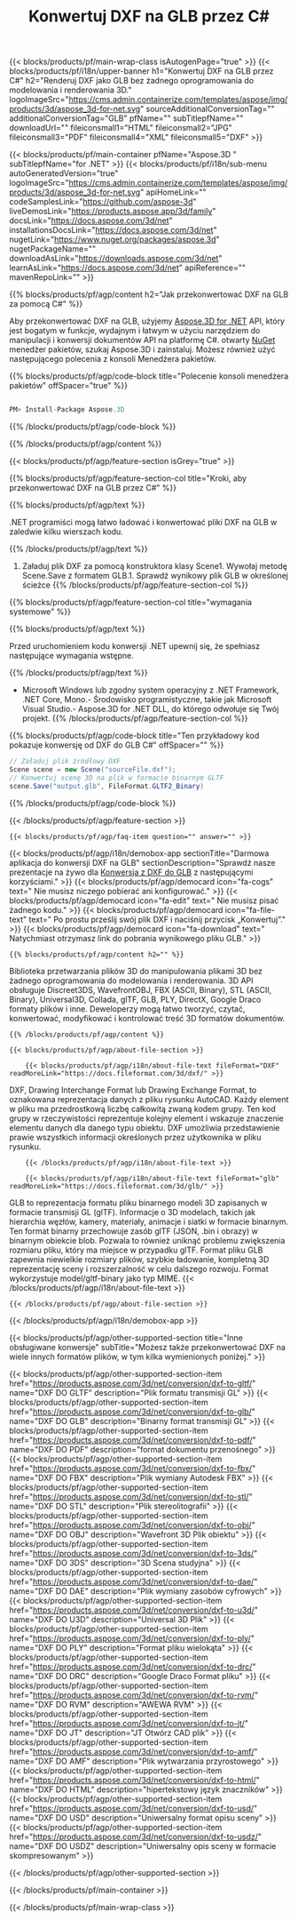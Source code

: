 ﻿---
title: Konwertuj DXF na GLB przez C# 
weight: 530
url: /pl/net/conversion/dxf-to-glb/ 
description: Przykładowy kod konwersji DXF na GLB C#. Użyj API przykładowego kodu dla plików wsadowych DXF do konwersji GLB w VB.NET, Asp.NET lub dowolnej aplikacji opartej na .NET.
---
{{< blocks/products/pf/main-wrap-class isAutogenPage="true" >}}
{{< blocks/products/pf/i18n/upper-banner h1="Konwertuj DXF na GLB przez C#" h2="Renderuj DXF jako GLB bez żadnego oprogramowania do modelowania i renderowania 3D." logoImageSrc="https://cms.admin.containerize.com/templates/aspose/img/products/3d/aspose_3d-for-net.svg" sourceAdditionalConversionTag="" additionalConversionTag="GLB" pfName="" subTitlepfName="" downloadUrl="" fileiconsmall1="HTML" fileiconsmall2="JPG" fileiconsmall3="PDF" fileiconsmall4="XML" fileiconsmall5="DXF" >}}

{{< blocks/products/pf/main-container pfName="Aspose.3D " subTitlepfName="for .NET" >}}
{{< blocks/products/pf/i18n/sub-menu autoGeneratedVersion="true" logoImageSrc="https://cms.admin.containerize.com/templates/aspose/img/products/3d/aspose_3d-for-net.svg" apiHomeLink="" codeSamplesLink="https://github.com/aspose-3d" liveDemosLink="https://products.aspose.app/3d/family" docsLink="https://docs.aspose.com/3d/net" installationsDocsLink="https://docs.aspose.com/3d/net" nugetLink="https://www.nuget.org/packages/aspose.3d" nugetPackageName="" downloadAsLink="https://downloads.aspose.com/3d/net" learnAsLink="https://docs.aspose.com/3d/net" apiReference="" mavenRepoLink="" >}}

{{% blocks/products/pf/agp/content h2="Jak przekonwertować DXF na GLB za pomocą C#" %}}

 Aby przekonwertować DXF na GLB, użyjemy
 [Aspose.3D for .NET](https://products.aspose.com/3d/net) 
 API, który jest bogatym w funkcje, wydajnym i łatwym w użyciu narzędziem do manipulacji i konwersji dokumentów API na platformę C#. otwarty
 [NuGet](https://www.nuget.org/packages/aspose.3d) 
 menedżer pakietów, szukaj
 Aspose.3D 
 i zainstaluj. Możesz również użyć następującego polecenia z konsoli Menedżera pakietów.

{{% blocks/products/pf/agp/code-block title="Polecenie konsoli menedżera pakietów" offSpacer="true" %}}

```cs

PM> Install-Package Aspose.3D


```

{{% /blocks/products/pf/agp/code-block %}}

{{% /blocks/products/pf/agp/content %}}

{{< blocks/products/pf/agp/feature-section isGrey="true" >}}

{{% blocks/products/pf/agp/feature-section-col title="Kroki, aby przekonwertować DXF na GLB przez C#" %}}

{{% blocks/products/pf/agp/text %}}

 .NET programiści mogą łatwo ładować i konwertować pliki DXF na GLB w zaledwie kilku wierszach kodu.

{{% /blocks/products/pf/agp/text %}}

1. Załaduj plik DXF za pomocą konstruktora klasy Scene1. Wywołaj metodę Scene.Save z formatem GLB.1. Sprawdź wynikowy plik GLB w określonej ścieżce
{{% /blocks/products/pf/agp/feature-section-col %}}

{{% blocks/products/pf/agp/feature-section-col title="wymagania systemowe" %}}

{{% blocks/products/pf/agp/text %}}

 Przed uruchomieniem kodu konwersji .NET upewnij się, że spełniasz następujące wymagania wstępne.

{{% /blocks/products/pf/agp/text %}}

- Microsoft Windows lub zgodny system operacyjny z .NET Framework, .NET Core, Mono.- Środowisko programistyczne, takie jak Microsoft Visual Studio.- Aspose.3D for .NET DLL, do którego odwołuje się Twój projekt.
{{% /blocks/products/pf/agp/feature-section-col %}}

{{% blocks/products/pf/agp/code-block title="Ten przykładowy kod pokazuje konwersję od DXF do GLB C#" offSpacer="" %}}

```cs
// Załaduj plik źródłowy DXF
Scene scene = new Scene("sourceFile.dxf");
// Konwertuj scenę 3D na plik w formacie binarnym GLTF
scene.Save("output.glb", FileFormat.GLTF2_Binary)

```

{{% /blocks/products/pf/agp/code-block %}}

{{< /blocks/products/pf/agp/feature-section >}}

    {{< blocks/products/pf/agp/faq-item question="" answer="" >}}
 

<!-- aboutfile Starts -->

{{< blocks/products/pf/agp/i18n/demobox-app sectionTitle="Darmowa aplikacja do konwersji DXF na GLB" sectionDescription="Sprawdź nasze prezentacje na żywo dla [Konwersja z DXF do GLB](https://products.aspose.app/3d/conversion/dxf-to-glb) z następującymi korzyściami." >}}
        {{< blocks/products/pf/agp/democard icon="fa-cogs" text=" Nie musisz niczego pobierać ani konfigurować." >}}
        {{< blocks/products/pf/agp/democard icon="fa-edit" text=" Nie musisz pisać żadnego kodu." >}}
        {{< blocks/products/pf/agp/democard icon="fa-file-text" text=" Po prostu prześlij swój plik DXF i naciśnij przycisk „Konwertuj”." >}}
        {{< blocks/products/pf/agp/democard icon="fa-download" text=" Natychmiast otrzymasz link do pobrania wynikowego pliku GLB." >}}

    {{% blocks/products/pf/agp/content h2="" %}}

 Biblioteka przetwarzania plików 3D do manipulowania plikami 3D bez żadnego oprogramowania do modelowania i renderowania. 3D API obsługuje Discreet3DS, WavefrontOBJ, FBX (ASCII, Binary), STL (ASCII, Binary), Universal3D, Collada, glTF, GLB, PLY, DirectX, Google Draco formaty plików i inne. Deweloperzy mogą łatwo tworzyć, czytać, konwertować, modyfikować i kontrolować treść 3D formatów dokumentów.



    {{% /blocks/products/pf/agp/content %}}

    {{< blocks/products/pf/agp/about-file-section >}}

        {{< blocks/products/pf/agp/i18n/about-file-text fileFormat="DXF" readMoreLink="https://docs.fileformat.com/3d/dxf/" >}}
DXF, Drawing Interchange Format lub Drawing Exchange Format, to oznakowana reprezentacja danych z pliku rysunku AutoCAD. Każdy element w pliku ma przedrostkową liczbę całkowitą zwaną kodem grupy. Ten kod grupy w rzeczywistości reprezentuje kolejny element i wskazuje znaczenie elementu danych dla danego typu obiektu. DXF umożliwia przedstawienie prawie wszystkich informacji określonych przez użytkownika w pliku rysunku.

        {{< /blocks/products/pf/agp/i18n/about-file-text >}}

        {{< blocks/products/pf/agp/i18n/about-file-text fileFormat="glb" readMoreLink="https://docs.fileformat.com/3d/glb/" >}}
GLB to reprezentacja formatu pliku binarnego modeli 3D zapisanych w formacie transmisji GL (glTF). Informacje o 3D modelach, takich jak hierarchia węzłów, kamery, materiały, animacje i siatki w formacie binarnym. Ten format binarny przechowuje zasób glTF (JSON, .bin i obrazy) w binarnym obiekcie blob. Pozwala to również uniknąć problemu zwiększenia rozmiaru pliku, który ma miejsce w przypadku glTF. Format pliku GLB zapewnia niewielkie rozmiary plików, szybkie ładowanie, kompletną 3D reprezentację sceny i rozszerzalność w celu dalszego rozwoju. Format wykorzystuje model/gltf-binary jako typ MIME.
        {{< /blocks/products/pf/agp/i18n/about-file-text >}}

    {{< /blocks/products/pf/agp/about-file-section >}}

{{< /blocks/products/pf/agp/i18n/demobox-app >}}

<!-- aboutfile Ends -->

{{< blocks/products/pf/agp/other-supported-section title="Inne obsługiwane konwersje" subTitle="Możesz także przekonwertować DXF na wiele innych formatów plików, w tym kilka wymienionych poniżej." >}}

{{< blocks/products/pf/agp/other-supported-section-item href="https://products.aspose.com/3d/net/conversion/dxf-to-gltf/" name="DXF DO GLTF" description="Plik formatu transmisji GL" >}}
{{< blocks/products/pf/agp/other-supported-section-item href="https://products.aspose.com/3d/net/conversion/dxf-to-glb/" name="DXF DO GLB" description="Binarny format transmisji GL" >}}
{{< blocks/products/pf/agp/other-supported-section-item href="https://products.aspose.com/3d/net/conversion/dxf-to-pdf/" name="DXF DO PDF" description="format dokumentu przenośnego" >}}
{{< blocks/products/pf/agp/other-supported-section-item href="https://products.aspose.com/3d/net/conversion/dxf-to-fbx/" name="DXF DO FBX" description="Plik wymiany Autodesk FBX" >}}
{{< blocks/products/pf/agp/other-supported-section-item href="https://products.aspose.com/3d/net/conversion/dxf-to-stl/" name="DXF DO STL" description="Plik stereolitografii" >}}
{{< blocks/products/pf/agp/other-supported-section-item href="https://products.aspose.com/3d/net/conversion/dxf-to-obj/" name="DXF DO OBJ" description="Wavefront 3D Plik obiektu" >}}
{{< blocks/products/pf/agp/other-supported-section-item href="https://products.aspose.com/3d/net/conversion/dxf-to-3ds/" name="DXF DO 3DS" description="3D Scena studyjna" >}}
{{< blocks/products/pf/agp/other-supported-section-item href="https://products.aspose.com/3d/net/conversion/dxf-to-dae/" name="DXF DO DAE" description="Plik wymiany zasobów cyfrowych" >}}
{{< blocks/products/pf/agp/other-supported-section-item href="https://products.aspose.com/3d/net/conversion/dxf-to-u3d/" name="DXF DO U3D" description="Universal 3D Plik" >}}
{{< blocks/products/pf/agp/other-supported-section-item href="https://products.aspose.com/3d/net/conversion/dxf-to-ply/" name="DXF DO PLY" description="Format pliku wielokąta" >}}
{{< blocks/products/pf/agp/other-supported-section-item href="https://products.aspose.com/3d/net/conversion/dxf-to-drc/" name="DXF DO DRC" description="Google Draco Format pliku" >}}
{{< blocks/products/pf/agp/other-supported-section-item href="https://products.aspose.com/3d/net/conversion/dxf-to-rvm/" name="DXF DO RVM" description="AWEWA RVM" >}}
{{< blocks/products/pf/agp/other-supported-section-item href="https://products.aspose.com/3d/net/conversion/dxf-to-jt/" name="DXF DO JT" description="JT Otwórz CAD plik" >}}
{{< blocks/products/pf/agp/other-supported-section-item href="https://products.aspose.com/3d/net/conversion/dxf-to-amf/" name="DXF DO AMF" description="Plik wytwarzania przyrostowego" >}}
{{< blocks/products/pf/agp/other-supported-section-item href="https://products.aspose.com/3d/net/conversion/dxf-to-html/" name="DXF DO HTML" description="hipertekstowy język znaczników" >}}
{{< blocks/products/pf/agp/other-supported-section-item href="https://products.aspose.com/3d/net/conversion/dxf-to-usd/" name="DXF DO USD" description="Uniwersalny format opisu sceny" >}}
{{< blocks/products/pf/agp/other-supported-section-item href="https://products.aspose.com/3d/net/conversion/dxf-to-usdz/" name="DXF DO USDZ" description="Uniwersalny opis sceny w formacie skompresowanym" >}}

{{< /blocks/products/pf/agp/other-supported-section >}}

{{< /blocks/products/pf/main-container >}}
    
{{< /blocks/products/pf/main-wrap-class >}}
